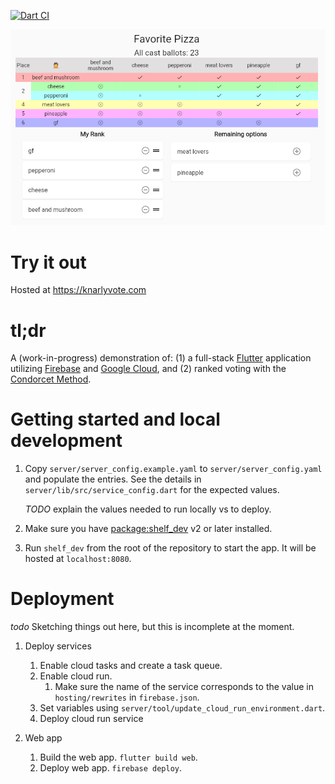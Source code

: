 [![Dart CI](https://github.com/kevmoo/knarly_vote/actions/workflows/dart.yml/badge.svg)](https://github.com/kevmoo/knarly_vote/actions/workflows/dart.yml)

![Knarly Vote screen shot](docs/knarly_screen_shot_2021-07-20.png)

# Try it out

Hosted at https://knarlyvote.com

# tl;dr

A (work-in-progress) demonstration of: (1) a full-stack
[Flutter](https://flutter.dev/) application utilizing
[Firebase](https://firebase.google.com/) and
[Google Cloud](https://cloud.google.com/), and (2) ranked voting with the
[Condorcet Method](https://en.wikipedia.org/wiki/Condorcet_method).

# Getting started and local development

1. Copy `server/server_config.example.yaml` to `server/server_config.yaml` and
   populate the entries. See the details in `server/lib/src/service_config.dart`
   for the expected values.

   _TODO_ explain the values needed to run locally vs to deploy.

1. Make sure you have [package:shelf_dev](https://pub.dev/packages/shelf_dev) v2
   or later installed.

1. Run `shelf_dev` from the root of the repository to start the app. It will be
   hosted at `localhost:8080`.

# Deployment

_todo_ Sketching things out here, but this is incomplete at the moment.

1. Deploy services

   1. Enable cloud tasks and create a task queue.
   1. Enable cloud run.
      1. Make sure the name of the service corresponds to the value in
         `hosting/rewrites` in `firebase.json`.
   1. Set variables using `server/tool/update_cloud_run_environment.dart`.
   1. Deploy cloud run service

2. Web app

   1. Build the web app. `flutter build web`.
   1. Deploy web app. `firebase deploy`.
